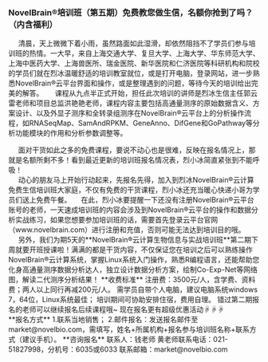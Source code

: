 ### **NovelBrain®培训班（第五期）免费教您做生信，名额你抢到了吗？（内含福利）**
&nbsp;&nbsp;&nbsp;&nbsp;&nbsp;清晨，天上微微下着小雨，虽然路面如此湿滑，却依然阻挡不了学员们参与培训班的热情。一大早，来自上海交通大学、复旦大学、上海大学、华东师范大学、上海中医药大学、上海兽医所、瑞金医院、新华医院和仁济医院等科研机构和院校的学员们就在烈冰温暖舒适的培训教室就位，或是打开电脑，登录网站，进一步熟悉NovelBrain®云平台界面和操作，或是整理遇到的问题，等待今天的培训给出完美的解答。
&nbsp;&nbsp;&nbsp;&nbsp;&nbsp;课程从九点半正式开始，担任此次培训的讲师是烈冰生信主任郭云雷老师和项目总监洪艳艳老师，课程内容主要包括高通量测序的原始数据含义、方案设计、以及外显子测序和全转录组测序在NovelBrain®云平台上的分析操作流程，如RNASeqMap、SamAndRPKM、GeneAnno、DifGene和GoPathway等分析功能模块的作用和分析参数调整等。
<div style="text-align:center"><img data-src="1.jpg" width="500px" ></img>
</div>
&nbsp;&nbsp;&nbsp;&nbsp;&nbsp;面对干货如此之多的免费课程，要说不动心也是很难，反映在报名情况上，那就是名额所剩不多！看到最近更新的培训班报名情况表，烈小冰简直紧张到不能呼吸！
<div style="text-align:center"><img data-src="2.png" width="500px" ></img>
</div>
&nbsp;&nbsp;&nbsp;&nbsp;&nbsp;动心的朋友马上开始行动起来，先报名先得，加入到烈冰NovelBrain®云计算免费生信培训班大家庭，不仅有免费的干货课程，烈小冰还充当暖心快递小哥为学员们送上免费午餐。&nbsp;&nbsp;&nbsp;&nbsp;&nbsp;在此，烈小冰要提醒一下还没有注册NovelBrain®云平台账号的老师，一天速成培训班的内容会涉及到NovelBrain®云平台的操作和数据分析实战练习，如果您想要参加培训班的话，需要首先登录云平台官网（www.novelbrain.com）进行注册和充值，否则可能无法达到培训目的哦。
&nbsp;&nbsp;&nbsp;&nbsp;&nbsp;另外，我们为期5天的**NovelBrain®云计算生物信息与实战培训班**第二期下周就要开班授课啦！满满的都是干货内容，不仅保证您在培训之后可以熟练操作NovelBrain®云计算系统，掌握Linux系统入门操作，熟悉R编程语言，还能帮助您化身高通量测序数据分析达人，独立设计数据分析方案，绘制Co-Exp-Net等网络图，解读二代测序分析结果！
**收费标准**
注册费：3500元/人，含学费、资料费；两人以上同行再减200元/人。
需学员自带个人电脑，建议电脑系统windows 7，64位，Linux系统最佳；
培训期间可协助安排住宿，费用自理。
错过第二期报名的老师可以继续报名后续课程哦~
现在报名更有超级优惠活动☟☟☟
<div style="text-align:center"><img data-src="3.jpg" width="500px" ></img>
</div>
**报名方式**
1.联系当地销售；
2.邮件报名：发送报名邮件至market@novelbio.com，需填写，姓名+所属机构+报名参与培训班名称+联系方式（建议手机）。
**咨询报名**
联系人：钱老师 黄老师联系电话：021-51827998，分机号：6035或6033
联系邮箱：market@novelbio.com